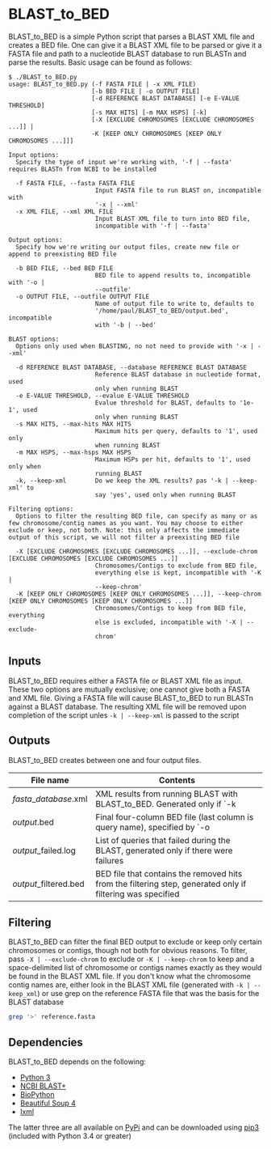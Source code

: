 # BLAST\_to\_BED

BLAST\_to\_BED is a simple Python script that parses a BLAST XML file and creates a BED file. One can give it a BLAST XML file to be parsed or give it a FASTA file and path to a nucleotide BLAST database to run BLASTn and parse the results. Basic usage can be found as follows:

```
$ ./BLAST_to_BED.py
usage: BLAST_to_BED.py (-f FASTA FILE | -x XML FILE)
                       [-b BED FILE | -o OUTPUT FILE]
                       [-d REFERENCE BLAST DATABASE] [-e E-VALUE THRESHOLD]
                       [-s MAX HITS] [-m MAX HSPS] [-k]
                       [-X [EXCLUDE CHROMOSOMES [EXCLUDE CHROMOSOMES ...]] |
                       -K [KEEP ONLY CHROMOSOMES [KEEP ONLY CHROMOSOMES ...]]]

Input options:
  Specify the type of input we're working with, '-f | --fasta' requires BLASTn from NCBI to be installed

  -f FASTA FILE, --fasta FASTA FILE
                        Input FASTA file to run BLAST on, incompatible with
                        '-x | --xml'
  -x XML FILE, --xml XML FILE
                        Input BLAST XML file to turn into BED file,
                        incompatible with '-f | --fasta'

Output options:
  Specify how we're writing our output files, create new file or append to preexisting BED file

  -b BED FILE, --bed BED FILE
                        BED file to append results to, incompatible with '-o |
                        --outfile'
  -o OUTPUT FILE, --outfile OUTPUT FILE
                        Name of output file to write to, defaults to
                        '/home/paul/BLAST_to_BED/output.bed', incompatible
                        with '-b | --bed'

BLAST options:
  Options only used when BLASTING, no not need to provide with '-x | --xml'

  -d REFERENCE BLAST DATABASE, --database REFERENCE BLAST DATABASE
                        Reference BLAST database in nucleotide format, used
                        only when running BLAST
  -e E-VALUE THRESHOLD, --evalue E-VALUE THRESHOLD
                        Evalue threshold for BLAST, defaults to '1e-1', used
                        only when running BLAST
  -s MAX HITS, --max-hits MAX HITS
                        Maximum hits per query, defaults to '1', used only
                        when running BLAST
  -m MAX HSPS, --max-hsps MAX HSPS
                        Maximum HSPs per hit, defaults to '1', used only when
                        running BLAST
  -k, --keep-xml        Do we keep the XML results? pas '-k | --keep-xml' to
                        say 'yes', used only when running BLAST

Filtering options:
  Options to filter the resulting BED file, can specify as many or as few chromosome/contig names as you want. You may choose to either exclude or keep, not both. Note: this only affects the immediate output of this script, we will not filter a preexisting BED file

  -X [EXCLUDE CHROMOSOMES [EXCLUDE CHROMOSOMES ...]], --exclude-chrom [EXCLUDE CHROMOSOMES [EXCLUDE CHROMOSOMES ...]]
                        Chromosomes/Contigs to exclude from BED file,
                        everything else is kept, incompatible with '-K |
                        --keep-chrom'
  -K [KEEP ONLY CHROMOSOMES [KEEP ONLY CHROMOSOMES ...]], --keep-chrom [KEEP ONLY CHROMOSOMES [KEEP ONLY CHROMOSOMES ...]]
                        Chromosomes/Contigs to keep from BED file, everything
                        else is excluded, incompatible with '-X | --exclude-
                        chrom'
```

## Inputs

BLAST\_to\_BED requires either a FASTA file or BLAST XML file as input. These two options are mutually exclusive; one cannot give both a FASTA and XML file. Giving a FASTA file will cause BLAST\_to\_BED to run BLASTn against a BLAST database. The resulting XML file will be removed upon completion of the script unles `-k | --keep-xml` is passed to the script

## Outputs

BLAST\_to\_BED creates between one and four output files.

| File name | Contents |
| --------- | -------- |
| *fasta*_*database*.xml | XML results from running BLAST with BLAST\_to\_BED. Generated only if `-k | --keep-xml` is passed to the script.
| *output*.bed | Final four-column BED file (last column is query name), specified by `-o | --outfile` or `-b | --bed` |
| *output*_failed.log | List of queries that failed during the BLAST, generated only if there were failures |
| *output*_filtered.bed | BED file that contains the removed hits from the filtering step, generated only if filtering was specified |

## Filtering

BLAST\_to\_BED can filter the final BED output to exclude or keep only certain chromosomes or contigs, though not both for obvious reasons. To filter, pass `-X | --exclude-chrom` to exclude or `-K | --keep-chrom` to keep and a space-delimited list of chromosome or contigs names exactly as they would be found in the BLAST XML file. If you don't know what the chromosome contig names are, either look in the BLAST XML file (generated with `-k | --keep_xml`) or use grep on the reference FASTA file that was the basis for the BLAST database

```bash
grep '>' reference.fasta
```

## Dependencies

BLAST\_to\_BED depends on the following:
 - [Python 3](https://www.python.org/)
 - [NCBI BLAST+](https://blast.ncbi.nlm.nih.gov/Blast.cgi?PAGE_TYPE=BlastDocs&DOC_TYPE=Download)
 - [BioPython](http://biopython.org/wiki/Biopython)
 - [Beautiful Soup 4](https://www.crummy.com/software/BeautifulSoup/)
 - [lxml](http://lxml.de/)

The latter three are all available on [PyPi](https://pypi.python.org/pypi) and can be downloaded using [pip3](https://pip.pypa.io/en/latest/installing/) (included with Python 3.4 or greater)
